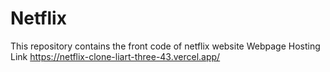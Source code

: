 # Netflix
This repository contains the front code of netflix website
Webpage Hosting Link
https://netflix-clone-liart-three-43.vercel.app/
